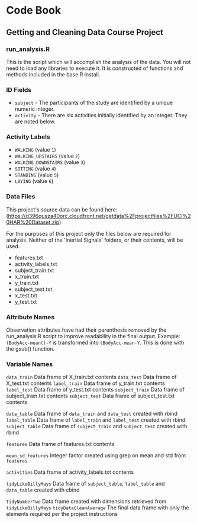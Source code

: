 # Code Book

## Getting and Cleaning Data Course Project

### run_analysis.R
This is the script which will accomplish the analysis of the data.  You will not need to load any libraries to execute it.  It is constructed of functions and methods included in the base R install.

### ID Fields

* `subject` - The participants of the study are identified by a unique numeric integer.
* `activity` - There are six activities initially identified by an integer.  They are noted below.

### Activity Labels

* `WALKING` (value `1`)
* `WALKING_UPSTAIRS` (value `2`)
* `WALKING_DOWNSTAIRS` (value `3`)
* `SITTING` (value `4`)
* `STANDING` (value `5`)
* `LAYING` (value `6`)

### Data Files

This project's source data can be found here:(https://d396qusza40orc.cloudfront.net/getdata%2Fprojectfiles%2FUCI%20HAR%20Dataset.zip)

For the purposes of this project only the files below are required for analysis.  Neither of the 'Inertial Signals' folders, or their contents, will be used.

- features.txt
- activity_labels.txt
- subject_train.txt
- x_train.txt
- y_train.txt
- subject_test.txt
- x_test.txt
- y_test.txt

### Attribute Names

Observation attributes have had their parenthesis removed by the run_analysis.R script to improve readability in the final output.  Example: `tBodyAcc-mean()-Y` is transformed into `tBodyAcc-mean-Y`.  This is done with the gsub() function.

### Variable Names

`data_train` Data frame of X_train.txt contents
`data_test` Data frame of X_test.txt contents
`label_train` Data frame of y_train.txt contents
`label_test` Data frame of y_test.txt contents
`subject_train` Data frame of subject_train.txt contents
`subject_test` Data frame of subject_test.txt contents

`data_table` Data frame of `data_train` and `data_test` created with rbind
`label_table` Data frame of `label_train` and `label_test` created with rbind
`subject_table` Data frame of `subject_train` and `subject_test` created with rbind

`features` Data frame of features.txt contents

`mean_sd_features` Integer factor created using grep on mean and std from `features`

`activities` Data frame of activity_labels.txt contents

`tidyLikeBillyMays` Data frame of `subject_table`, `label_table` and `data_table` created with cbind

`TidyNumberTwo` Data frame created with dimensions retrieved from `tidyLikeBillyMays`
`tidyDataCleanAverage` The final data frame with only the elements required per the project instructions







